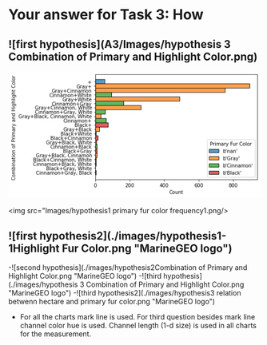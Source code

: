 # Your answer for Task 3: How
## ![first hypothesis](A3/Images/hypothesis 3 Combination of Primary and Highlight Color.png)
![](https://github.com/chiranjeevi4new/Visualization/blob/4cd400cb35e8635ea0b3ab1b9fbafd5b439e33c7/A3/Images/hypothesis%203%20Combination%20of%20Primary%20and%20Highlight%20Color.png)

<img src="Images/hypothesis1 primary fur color frequency1.png/>
         
## ![first hypothesis2](./images/hypothesis1-1Highlight Fur Color.png "MarineGEO logo")
-![second hypothesis](./images/hypothesis2Combination of Primary and Highlight Color.png "MarineGEO logo")
-![third hypothesis](./images/hypothesis 3 Combination of Primary and Highlight Color.png "MarineGEO logo")
-![third hypothesis2](./images/hypothesis3 relation betwenn hectare and primary fur color.png "MarineGEO logo")



- For all the charts mark line is used. For third question besides mark line channel color hue is used. Channel length (1-d size) is used in all charts
for the measurement.
